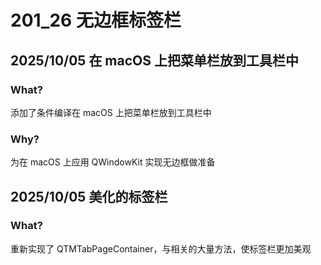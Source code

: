 # 201_26 无边框标签栏
## 2025/10/05 在 macOS 上把菜单栏放到工具栏中
### What?
添加了条件编译在 macOS 上把菜单栏放到工具栏中

### Why?
为在 macOS 上应用 QWindowKit 实现无边框做准备

## 2025/10/05 美化的标签栏
### What?
重新实现了 QTMTabPageContainer，与相关的大量方法，使标签栏更加美观
